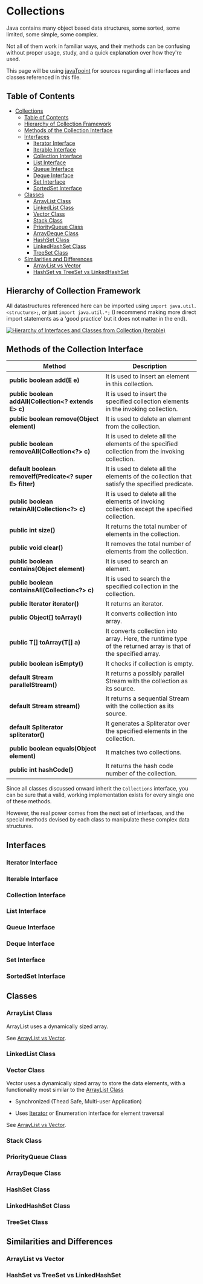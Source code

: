# Collections

Java contains many object based data structures, some sorted, some limited, some simple, some complex.

Not all of them work in familiar ways, and their methods can be confusing without proper usage, study, and a quick explanation over how they're used.

This page will be using [javaTpoint](https://www.javatpoint.com/collections-in-java) for sources regarding all interfaces and classes referenced in this file.

## Table of Contents

<!-- TOC -->

- [Collections](#collections)
    - [Table of Contents](#table-of-contents)
    - [Hierarchy of Collection Framework](#hierarchy-of-collection-framework)
    - [Methods of the Collection Interface](#methods-of-the-collection-interface)
    - [Interfaces](#interfaces)
        - [Iterator Interface](#iterator-interface)
        - [Iterable Interface](#iterable-interface)
        - [Collection Interface](#collection-interface)
        - [List Interface](#list-interface)
        - [Queue Interface](#queue-interface)
        - [Deque Interface](#deque-interface)
        - [Set Interface](#set-interface)
        - [SortedSet Interface](#sortedset-interface)
    - [Classes](#classes)
        - [ArrayList Class](#arraylist-class)
        - [LinkedList Class](#linkedlist-class)
        - [Vector Class](#vector-class)
        - [Stack Class](#stack-class)
        - [PriorityQueue Class](#priorityqueue-class)
        - [ArrayDeque Class](#arraydeque-class)
        - [HashSet Class](#hashset-class)
        - [LinkedHashSet Class](#linkedhashset-class)
        - [TreeSet Class](#treeset-class)
    - [Similarities and Differences](#similarities-and-differences)
        - [ArrayList vs Vector](#arraylist-vs-vector)
        - [HashSet vs TreeSet vs LinkedHashSet](#hashset-vs-treeset-vs-linkedhashset)

<!-- /TOC -->

## Hierarchy of Collection Framework

All datastructures referenced here can be imported using `import java.util.<structure>;`, or just `import java.util.*;` (I recommend making more direct import statements as a 'good practice' but it does not matter in the end).

[![Hierarchy of Interfaces and Classes from Collection (Iterable)](https://i.imgur.com/fifX1Ek.png)](https://static.javatpoint.com/images/java-collection-hierarchy.png)

## Methods of the Collection Interface

| Method                                                    | Description                                                                                                     |
|-----------------------------------------------------------|-----------------------------------------------------------------------------------------------------------------|
| **public boolean add(E e)**                               | It is used to insert an element in this collection.                                                             |
| **public boolean addAll(Collection<? extends E> c)**      | It is used to insert the specified collection elements in the invoking collection.                              |
| **public boolean remove(Object element)**                 | It is used to delete an element from the collection.                                                            |
| **public boolean removeAll(Collection<?> c)**             | It is used to delete all the elements of the specified collection from the invoking collection.                 |
| **default boolean removeIf(Predicate<? super E> filter)** | It is used to delete all the elements of the collection that satisfy the specified predicate.                   |
| **public boolean retainAll(Collection<?> c)**             | It is used to delete all the elements of invoking collection except the specified collection.                   |
| **public int size()**                                     | It returns the total number of elements in the collection.                                                      |
| **public void clear()**                                   | It removes the total number of elements from the collection.                                                    |
| **public boolean contains(Object element)**               | It is used to search an element.                                                                                |
| **public boolean containsAll(Collection<?> c)**           | It is used to search the specified collection in the collection.                                                |
| **public Iterator iterator()**                            | It returns an iterator.                                                                                         |
| **public Object[] toArray()**                             | It converts collection into array.                                                                              |
| **public <T> T[] toArray(T[] a)**                         | It converts collection into array. Here, the runtime type of the returned array is that of the specified array. |
| **public boolean isEmpty()**                              | It checks if collection is empty.                                                                               |
| **default Stream<E> parallelStream()**                    | It returns a possibly parallel Stream with the collection as its source.                                        |
| **default Stream<E> stream()**                            | It returns a sequential Stream with the collection as its source.                                               |
| **default Spliterator<E> spliterator()**                  | It generates a Spliterator over the specified elements in the collection.                                       |
| **public boolean equals(Object element)**                 | It matches two collections.                                                                                     |
| **public int hashCode()**                                 | It returns the hash code number of the collection.                                                              |

Since all classes discussed onward inherit the `Collections` interface, you can be sure that a valid, working implementation exists for every single one of these methods.

However, the real power comes from the next set of interfaces, and the special methods devised by each class to manipulate these complex data structures.

## Interfaces

### Iterator Interface

### Iterable Interface

### Collection Interface

### List Interface

### Queue Interface

### Deque Interface

### Set Interface

### SortedSet Interface

## Classes

### ArrayList Class

ArrayList uses a dynamically sized array.

See [ArrayList vs Vector](#arraylist-vs-vector).

### LinkedList Class

### Vector Class

Vector uses a dynamically sized array to store the data elements, with a functionality most similar to the [ArrayList Class](#arraylist-class)

- Synchronized (Thead Safe, Multi-user Application)

- Uses [Iterator](#iterator-interface) or Enumeration interface for element traversal

See [ArrayList vs Vector](#arraylist-vs-vector).

### Stack Class

### PriorityQueue Class

### ArrayDeque Class

### HashSet Class

### LinkedHashSet Class

### TreeSet Class

## Similarities and Differences

### ArrayList vs Vector

### HashSet vs TreeSet vs LinkedHashSet